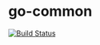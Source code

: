 # go-common

[![Build Status](https://travis-ci.org/jrivets/go-common.svg?branch=master)](https://travis-ci.org/jrivets/go-common)


